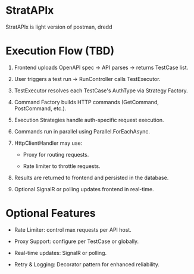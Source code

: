 # StratAPIx
StratAPIx is light version of postman, dredd

# Execution Flow (TBD)
1. Frontend uploads OpenAPI spec → API parses → returns TestCase list.

2. User triggers a test run → RunController calls TestExecutor.

3. TestExecutor resolves each TestCase's AuthType via Strategy Factory.

4. Command Factory builds HTTP commands (GetCommand, PostCommand, etc.).

5. Execution Strategies handle auth-specific request execution.

6. Commands run in parallel using Parallel.ForEachAsync.

7. HttpClientHandler may use:

   * Proxy for routing requests.

   * Rate limiter to throttle requests.

8. Results are returned to frontend and persisted in the database.

9. Optional SignalR or polling updates frontend in real-time.

# Optional Features

* Rate Limiter: control max requests per API host.

* Proxy Support: configure per TestCase or globally.

* Real-time updates: SignalR or polling.

* Retry & Logging: Decorator pattern for enhanced reliability.